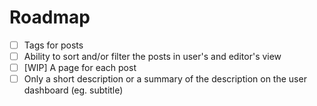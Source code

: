 # Roadmap

- [ ] Tags for posts
- [ ] Ability to sort and/or filter the posts in user's and editor's view
- [ ] [WIP] A page for each post
- [ ] Only a short description or a summary of the description on the user dashboard (eg. subtitle)